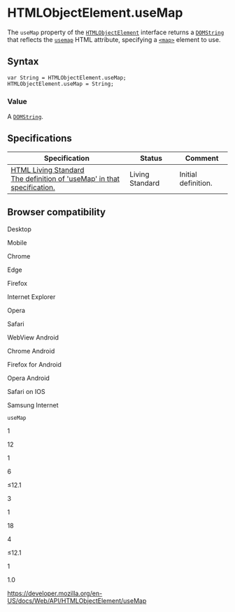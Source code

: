 HTMLObjectElement.useMap
========================

The `useMap` property of the [`HTMLObjectElement`](../htmlobjectelement) interface returns a [`DOMString`](../domstring) that reflects the [`usemap`](https://developer.mozilla.org/en-US/docs/Web/HTML/Element/object#attr-usemap) HTML attribute, specifying a [`<map>`](https://developer.mozilla.org/en-US/docs/Web/HTML/Element/map) element to use.

Syntax
------

    var String = HTMLObjectElement.useMap;
    HTMLObjectElement.useMap = String;

### Value

A [`DOMString`](../domstring).

Specifications
--------------

<table><thead><tr class="header"><th>Specification</th><th>Status</th><th>Comment</th></tr></thead><tbody><tr class="odd"><td><a href="https://html.spec.whatwg.org/multipage/#dom-object-usemap">HTML Living Standard<br />
<span class="small">The definition of 'useMap' in that specification.</span></a></td><td><span class="spec-living">Living Standard</span></td><td>Initial definition.</td></tr></tbody></table>

Browser compatibility
---------------------

Desktop

Mobile

Chrome

Edge

Firefox

Internet Explorer

Opera

Safari

WebView Android

Chrome Android

Firefox for Android

Opera Android

Safari on IOS

Samsung Internet

`useMap`

1

12

1

6

≤12.1

3

1

18

4

≤12.1

1

1.0

<a href="https://developer.mozilla.org/en-US/docs/Web/API/HTMLObjectElement/useMap" class="_attribution-link">https://developer.mozilla.org/en-US/docs/Web/API/HTMLObjectElement/useMap</a>
